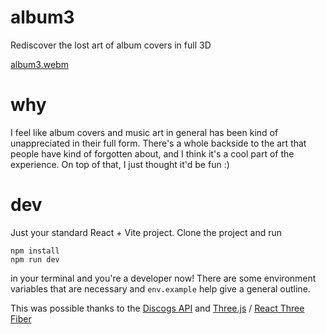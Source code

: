 # album3
Rediscover the lost art of album covers in full 3D

[album3.webm](https://github.com/user-attachments/assets/70ae1587-a96e-4373-862f-2cc64811aa9c)

# why
I feel like album covers and music art in general has been kind of unappreciated in their full form. There's a whole backside to the art that people have kind of forgotten about, and I think it's a cool part of the experience. On top of that, I just thought it'd be fun :)

# dev
Just your standard React + Vite project. Clone the project and run

```
npm install
npm run dev
```

in your terminal and you're a developer now!
There are some environment variables that are necessary and `env.example` help give a general outline.

This was possible thanks to the [Discogs API](https://www.discogs.com/developers) and [Three.js](https://threejs.org/) / [React Three Fiber](https://r3f.docs.pmnd.rs/getting-started/introduction)
